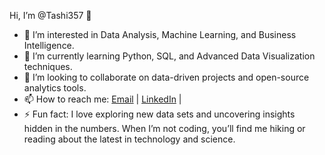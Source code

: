 Hi, I’m @Tashi357 👋

- 👀 I’m interested in Data Analysis, Machine Learning, and Business Intelligence.
- 🌱 I’m currently learning Python, SQL, and Advanced Data Visualization techniques.
- 💞️ I’m looking to collaborate on data-driven projects and open-source analytics tools.
- 📫 How to reach me: [Email](tashitamang.np@gmail.com) | [LinkedIn](https://www.linkedin.com/in/tashi-tamang357/) | 
- ⚡ Fun fact: I love exploring new data sets and uncovering insights hidden in the numbers. When I’m not coding, you’ll find me hiking or reading about the latest in technology and science.



